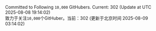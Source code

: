 Committed to Following `10,000` GitHubers. Current: <!-- FOLLOWING_COUNT -->302<!-- FOLLOWING_COUNT --> (Update at UTC <!-- LAST_UPDATED -->2025-08-08 19:14:02<!-- LAST_UPDATED -->)<br>
致力于关注`10,000`个GitHuber。当前：<!-- FOLLOWING_COUNT -->302<!-- FOLLOWING_COUNT --> (更新于北京时间 <!-- LAST_UPDATED_CST -->2025-08-09 03:14:02<!-- LAST_UPDATED_CST -->)

